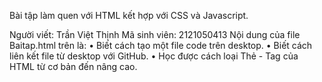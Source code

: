 Bài tập làm quen với HTML kết hợp với CSS và Javascript.

Người viết: Trần Việt Thịnh
Mã sinh viên: 2121050413
Nội dung của file Baitap.html trên là:
    • Biết cách tạo một file code trên desktop.
    • Biết cách liên kết file từ desktop với GitHub.
    • Học được cách loại Thẻ - Tag của HTML từ cơ bản đến nâng cao.
